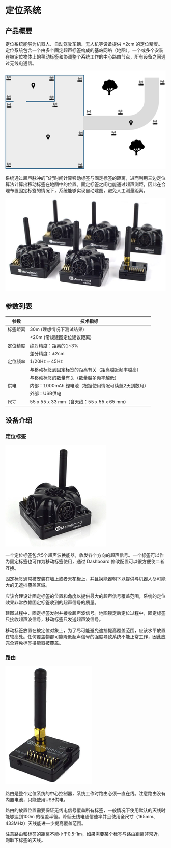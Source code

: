 # 定位系统

## 产品概要

定位系统能够为机器人、自动驾驶车辆、无人机等设备提供 ±2cm 的定位精度。定位系统包含一个由多个固定超声标签构成的基站网络（地图），一个或多个安装在被定位物体上的移动标签和协调整个系统工作的中心路由节点，所有设备之间通过无线电通信。

![](imgs/location.png)

系统通过超声脉冲的飞行时间计算移动标签与固定标签的距离，进而利用三边定位算法计算出移动标签在地图中的位置。固定标签之间也能通过超声测距，因此在合理布置固定标签的情况下，系统能够实现自动建图，避免人工测量距离。

![入门套件](imgs/starter_set.png)


## 参数列表

| 参数 | 技术指标 |
| --- | --- |
| 标签距离 |  30m (理想情况下测试结果) |
|         |  <20m (常规建图定位建议距离) |
| 定位精度 | 绝对精度：距离的1~3% |
|         | 差分精度：±2cm |
| 定位频率 | 1/20Hz ~ 45Hz |
|         | 与移动标签到固定标签的距离有关（距离越近频率越高） |
|         | 与移动标签的数量有关（数量越多频率越低） |
| 供电    | 内部：1000mAh 锂电池（根据使用情况可续航2天到数月） |
|         | 外部：USB供电 |
| 尺寸    | 55 x 55 x 33 mm（含天线：55 x 55 x 65 mm）|

## 设备介绍

### 定位标签

![beacon](imgs/beacon.png)

一个定位标签包含5个超声波换能器，收发各个方向的超声信号。一个标签可以作为固定标签也可作为移动标签使用，通过 Dashboard 修改配置可以很方便使二者互换。

固定标签通常被安装在墙上或者天花板上，并且换能器朝下以提供与机器人尽可能大的无遮挡覆盖区域。

应该合理设计固定标签的位置和角度以提供最大的超声信号覆盖范围，系统的定位效果非常依赖固定标签收到的超声信号的质量。

建图过程中，固定标签发射并接收超声波信号。地图锁定后定位过程中，固定标签只接收超声波信号，移动标签只发送超声波信号。

移动标签放置在被定位对象上，为了尽可能避免遮挡提高覆盖范围，应该水平放置在较高处。任何覆盖物都可能降低超声信号的强度导致系统不能正常工作，因此应完全避免标签换能器被覆盖。

### 路由

![beacon](imgs/modem.png)

路由是整个定位系统的中心控制器，系统工作时路由必须一直在线。注意路由没有内置电池，只能使用USB供电。

路由的放置位置需要保证无线电信号覆盖所有标签，一般情况下使用默认的天线时能够达到100m 的覆盖半径。降低无线电通信速率并且使用全尺寸（165mm、433MHz）天线能进一步提高覆盖范围。

注意路由和标签的距离不能小于0.5-1m，如果需要某个标签与路由距离非常近，则取下标签的天线。
